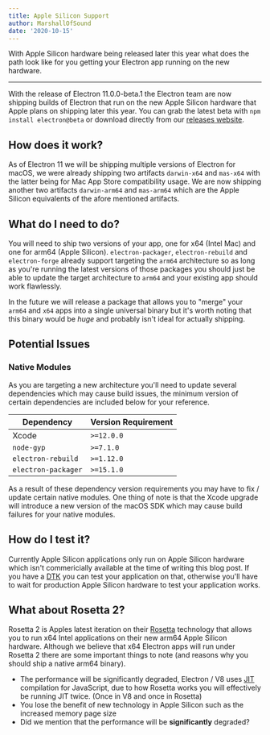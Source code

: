 ```yaml
---
title: Apple Silicon Support
author: MarshallOfSound
date: '2020-10-15'
---
```


With Apple Silicon hardware being released later this year what does the path look like for you getting your Electron app running on the new hardware.

---

With the release of Electron 11.0.0-beta.1 the Electron team are now shipping builds of Electron that run on the new Apple Silicon hardware that Apple plans on shipping later this year.  You can grab the latest beta with `npm install electron@beta` or download directly from our [releases website](https://electronjs.org/releases/stable).

## How does it work?

As of Electron 11 we will be shipping multiple versions of Electron for macOS, we were already shipping two artifacts `darwin-x64` and `mas-x64` with the latter being for Mac App Store compatibility usage.  We are now shipping another two artifacts `darwin-arm64` and `mas-arm64` which are the Apple Silicon equivalents of the afore mentioned artifacts.

## What do I need to do?

You will need to ship two versions of your app, one for x64 (Intel Mac) and one for arm64 (Apple Silicon).  `electron-packager`, `electron-rebuild` and `electron-forge` already support targeting the `arm64` architecture so as long as you're running the latest versions of those packages you should just be able to update the target architecture to `arm64` and your existing app should work flawlessly.

In the future we will release a package that allows you to "merge" your `arm64` and `x64` apps into a single universal binary but it's worth noting that this binary would be _huge_ and probably isn't ideal for actually shipping.

## Potential Issues

### Native Modules

As you are targeting a new architecture you'll need to update several dependencies which may cause build issues, the minimum version of certain dependencies are included below for your reference.

| Dependency | Version Requirement |
|------------|---------------------|
| Xcode | `>=12.0.0` |
| `node-gyp` | `>=7.1.0` |
| `electron-rebuild` | `>=1.12.0` |
| `electron-packager` | `>=15.1.0` |

As a result of these dependency version requirements you may have to fix / update certain native modules.  One thing of note is that the Xcode upgrade will introduce a new version of the macOS SDK which may cause build failures for your native modules.


## How do I test it?

Currently Apple Silicon applications only run on Apple Silicon hardware which isn't commericially available at the time of writing this blog post.  If you have a [DTK](https://developer.apple.com/programs/universal/) you can test your application on that, otherwise you'll have to wait for production Apple Silicon hardware to test your application works.

## What about Rosetta 2?

Rosetta 2 is Apples latest iteration on their [Rosetta](https://en.wikipedia.org/wiki/Rosetta_(software)) technology that allows you to run x64 Intel applications on their new arm64 Apple Silicon hardware.  Although we believe that x64 Electron apps will run under Rosetta 2 there are some important things to note (and reasons why you should ship a native arm64 binary).

* The performance will be significantly degraded, Electron / V8 uses [JIT](https://en.wikipedia.org/wiki/Just-in-time_compilation) compilation for JavaScript, due to how Rosetta works you will effectively be running JIT twice.  (Once in V8 and once in Rosetta)
* You lose the benefit of new technology in Apple Silicon such as the increased memory page size
* Did we mention that the performance will be **significantly** degraded?
